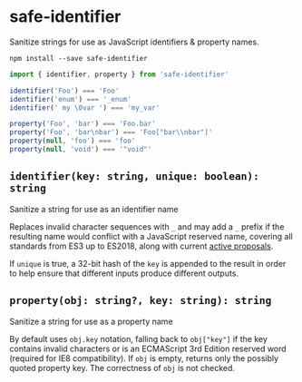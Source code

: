 # safe-identifier

Sanitize strings for use as JavaScript identifiers & property names.

```
npm install --save safe-identifier
```

```js
import { identifier, property } from 'safe-identifier'

identifier('Foo') === 'Foo'
identifier('enum') === '_enum'
identifier(' my \0var ') === 'my_var'

property('Foo', 'bar') === 'Foo.bar'
property('Foo', 'bar\nbar') === 'Foo["bar\\nbar"]'
property(null, 'foo') === 'foo'
property(null, 'void') === '"void"'
```

## `identifier(key: string, unique: boolean): string`

Sanitize a string for use as an identifier name

Replaces invalid character sequences with `_` and may add a `_` prefix if the
resulting name would conflict with a JavaScript reserved name, covering all
standards from ES3 up to ES2018, along with current
[active proposals](https://github.com/tc39/proposals).

If `unique` is true, a 32-bit hash of the `key` is appended to the result in
order to help ensure that different inputs produce different outputs.

## `property(obj: string?, key: string): string`

Sanitize a string for use as a property name

By default uses `obj.key` notation, falling back to `obj["key"]` if the key
contains invalid characters or is an ECMAScript 3rd Edition reserved word
(required for IE8 compatibility). If `obj` is empty, returns only the possibly
quoted property key. The correctness of `obj` is not checked.
